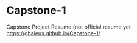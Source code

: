 # Capstone-1
Capstone Project Resume (not official resume yet
https://ghaleus.github.io/Capstone-1/
